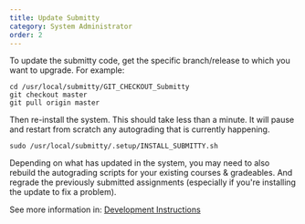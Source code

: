 ```yaml
---
title: Update Submitty
category: System Administrator
order: 2
---
```



To update the submitty code, get the specific branch/release to which
you want to upgrade.  For example:

```
cd /usr/local/submitty/GIT_CHECKOUT_Submitty                                                        
git checkout master                                                                                 
git pull origin master                                                                              
```

Then re-install the system.  This should take less than a minute.  It
will pause and restart from scratch any autograding that is currently
happening.

```
sudo /usr/local/submitty/.setup/INSTALL_SUBMITTY.sh                                                 
```

Depending on what has updated in the system, you may need to also
rebuild the autograding scripts for your existing courses &
gradeables.  And regrade the previously submitted assignments
(especially if you're installing the update to fix a problem).

See more information in:
[Development Instructions](../developer/development_instructions)

                                                                                                    
                                                                                                    
                                                                                                    
          